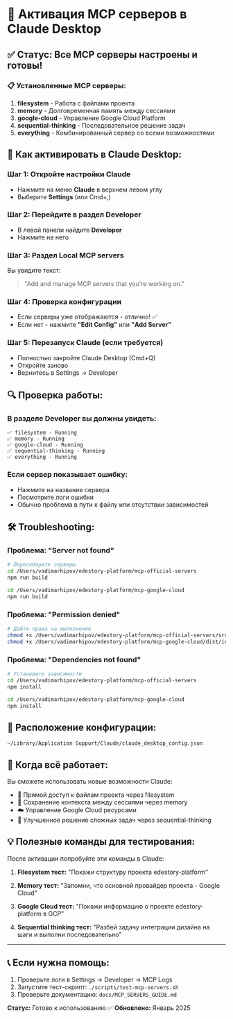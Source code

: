 # 🚀 Активация MCP серверов в Claude Desktop

## ✅ Статус: Все MCP серверы настроены и готовы!

### 📋 Установленные MCP серверы:

1. **filesystem** - Работа с файлами проекта
2. **memory** - Долговременная память между сессиями
3. **google-cloud** - Управление Google Cloud Platform
4. **sequential-thinking** - Последовательное решение задач
5. **everything** - Комбинированный сервер со всеми возможностями

## 🎯 Как активировать в Claude Desktop:

### Шаг 1: Откройте настройки Claude
- Нажмите на меню **Claude** в верхнем левом углу
- Выберите **Settings** (или Cmd+,)

### Шаг 2: Перейдите в раздел Developer
- В левой панели найдите **Developer**
- Нажмите на него

### Шаг 3: Раздел Local MCP servers
Вы увидите текст:
> "Add and manage MCP servers that you're working on."

### Шаг 4: Проверка конфигурации
- Если серверы уже отображаются - отлично! ✅
- Если нет - нажмите **"Edit Config"** или **"Add Server"**

### Шаг 5: Перезапуск Claude (если требуется)
- Полностью закройте Claude Desktop (Cmd+Q)
- Откройте заново
- Вернитесь в Settings → Developer

## 🔍 Проверка работы:

### В разделе Developer вы должны увидеть:
```
✅ filesystem - Running
✅ memory - Running  
✅ google-cloud - Running
✅ sequential-thinking - Running
✅ everything - Running
```

### Если сервер показывает ошибку:
- Нажмите на название сервера
- Посмотрите логи ошибки
- Обычно проблема в пути к файлу или отсутствии зависимостей

## 🛠 Troubleshooting:

### Проблема: "Server not found"
```bash
# Пересоберите серверы
cd /Users/vadimarhipov/edestory-platform/mcp-official-servers
npm run build

cd /Users/vadimarhipov/edestory-platform/mcp-google-cloud  
npm run build
```

### Проблема: "Permission denied"
```bash
# Дайте права на выполнение
chmod +x /Users/vadimarhipov/edestory-platform/mcp-official-servers/src/*/dist/index.js
chmod +x /Users/vadimarhipov/edestory-platform/mcp-google-cloud/dist/index.js
```

### Проблема: "Dependencies not found"
```bash
# Установите зависимости
cd /Users/vadimarhipov/edestory-platform/mcp-official-servers
npm install

cd /Users/vadimarhipov/edestory-platform/mcp-google-cloud
npm install
```

## 📍 Расположение конфигурации:
```
~/Library/Application Support/Claude/claude_desktop_config.json
```

## 🎉 Когда всё работает:

Вы сможете использовать новые возможности Claude:
- 📁 Прямой доступ к файлам проекта через filesystem
- 🧠 Сохранение контекста между сессиями через memory
- ☁️ Управление Google Cloud ресурсами
- 🤔 Улучшенное решение сложных задач через sequential-thinking

## 💡 Полезные команды для тестирования:

После активации попробуйте эти команды в Claude:

1. **Filesystem тест:**
   "Покажи структуру проекта edestory-platform"

2. **Memory тест:**
   "Запомни, что основной провайдер проекта - Google Cloud"

3. **Google Cloud тест:**
   "Покажи информацию о проекте edestory-platform в GCP"

4. **Sequential thinking тест:**
   "Разбей задачу интеграции дизайна на шаги и выполни последовательно"

---

## 📞 Если нужна помощь:

1. Проверьте логи в Settings → Developer → MCP Logs
2. Запустите тест-скрипт: `./scripts/test-mcp-servers.sh`
3. Проверьте документацию: `docs/MCP_SERVERS_GUIDE.md`

**Статус:** Готово к использованию ✅
**Обновлено:** Январь 2025